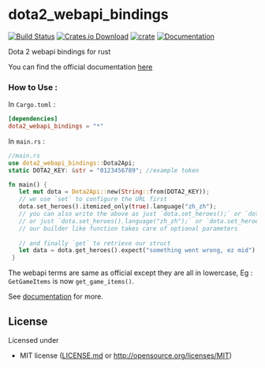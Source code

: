 # dota2_webapi_bindings

[![Build Status](https://travis-ci.com/sn99/dota2_webapi_bindings.svg?branch=main)](https://travis-ci.com/sn99/dota2_webapi_bindings)
[![Crates.io Download](https://img.shields.io/crates/d/dota2_webapi_bindings.svg)](https://crates.io/crates/dota2_webapi_bindings)
[![crate](https://img.shields.io/crates/v/dota2_webapi_bindings.svg)](https://crates.io/crates/dota2_webapi_bindings)
[![Documentation](https://docs.rs/dota2_webapi_bindings/badge.svg)](https://docs.rs/dota2_webapi_bindings) 

Dota 2 webapi bindings for rust

You can find the official documentation [here](https://wiki.teamfortress.com/wiki/WebAPI#Dota_2)

### How to Use :

In `Cargo.toml` :
```toml
[dependencies]
dota2_webapi_bindings = "*"
```
In `main.rs` :

```rust
//main.rs
use dota2_webapi_bindings::Dota2Api;
static DOTA2_KEY: &str = "0123456789"; //example token

fn main() {
   let mut dota = Dota2Api::new(String::from(DOTA2_KEY));
   // we use `set` to configure the URL first
   dota.set_heroes().itemized_only(true).language("zh_zh");
   // you can also write the above as just `dota.set_heroes();` or `dota.set_heroes().itemized_only(true);`
   // or just `dota.set_heroes().language("zh_zh");` or `dota.set_heroes().language("zh_zh").itemized_only(true);`
   // our builder like function takes care of optional parameters
 
   // and finally `get` to retrieve our struct
   let data = dota.get_heroes().expect("something went wrong, ez mid");
 }
 ```

The webapi terms are same as official except they are all in lowercase, Eg : `GetGameItems` is now `get_game_items()`.

See [documentation](https://docs.rs/dota2_webapi_bindings) for more.

## License

Licensed under

 * MIT license ([LICENSE.md](LICENSE.md) or http://opensource.org/licenses/MIT)